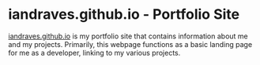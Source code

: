 # iandraves.github.io - Portfolio Site

[iandraves.github.io](https://iandraves.github.io) is my portfolio site that contains information about me and my projects. Primarily, this webpage functions as a basic landing page for me as a developer, linking to my various projects.
